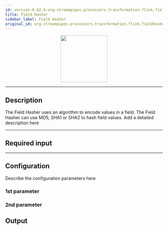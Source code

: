 ```yaml
---
id: version-0.62.0-org.streampipes.processors.transformation.flink.fieldhasher
title: Field Hasher
sidebar_label: Field Hasher
original_id: org.streampipes.processors.transformation.flink.fieldhasher
---
```




<p align="center"> 
    <img src="/img/pipeline-elements/org.streampipes.processors.transformation.flink.fieldhasher/icon.png" width="150px;" class="pe-image-documentation"/>
</p>

***

## Description

The Field Hasher uses an algorithm to encode values in a field. The Field Hasher can use MD5, SHA1 or SHA2 to hash field values.
Add a detailed description here

***

## Required input


***

## Configuration

Describe the configuration parameters here

### 1st parameter


### 2nd parameter

## Output